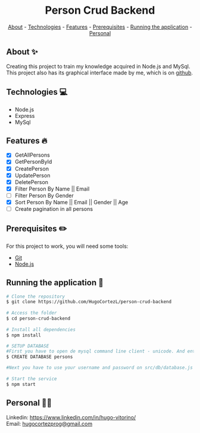 <h1 align="center"> Person Crud Backend</h1>

<p align="center">
    <a href="#about">About</a>
    - <a href="#technologies">Technologies</a>
    - <a href="#Features">Features</a>
    - <a href="#pre">Prerequisites</a>
    - <a href="#running">Running the application</a>
    - <a href="#personal">Personal</a>
</p>
 
<h2 id="about">About ✨</h2>
 
Creating this project to train my knowledge acquired in Node.js and MySql. This project also has its graphical interface made by me, which is on [github](https://github.com/HugoCortezL/person-crud-frontend).
 
<h2 id="technologies">Technologies 💻</h2>
 
- Node.js
- Express
- MySql
 
<h2 id="Features">Features 🔥</h2>

* [X] GetAllPersons
* [X] GetPersonById
* [X] CreatePerson
* [X] UpdatePerson
* [X] DeletePerson
* [X] Filter Person By Name || Email
* [ ] Filter Person By Gender
* [X] Sort Person By Name || Email || Gender || Age
* [ ] Create pagination in all persons

<h2 id="pre">Prerequisites ✏️</h2>
 
For this project to work, you will need some tools:
* [Git](https://git-scm.com/downloads)
* [Node.js](https://nodejs.org/en/download/)
 
<h2 id="running">Running the application 🎲</h2>
 
```bash
# Clone the repository
$ git clone https://github.com/HugoCortezL/person-crud-backend
 
# Access the folder
$ cd person-crud-backend
 
# Install all dependencies
$ npm install

# SETUP DATABASE
#First you have to open de mysql command line client - unicode. And enter
$ CREATE DATABASE persons

#Next you have to use your username and password on src/db/database.js
 
# Start the service
$ npm start
```
 
<h2 id="personal">Personal 🙋‍♂️</h2>
 
Linkedin: https://www.linkedin.com/in/hugo-vitorino/
</br>
Email: hugocortezprog@gmail.com

